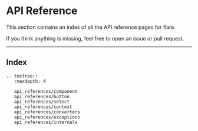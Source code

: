 # API Reference

This section contains an index of all the API reference pages for flare.

If you think anything is missing, feel free to open an issue or pull request.

----

## Index

```{eval-rst}
.. toctree::
   :maxdepth: 4

   api_references/component
   api_references/button
   api_references/select
   api_references/context
   api_references/converters
   api_references/exceptions
   api_references/internals
```
